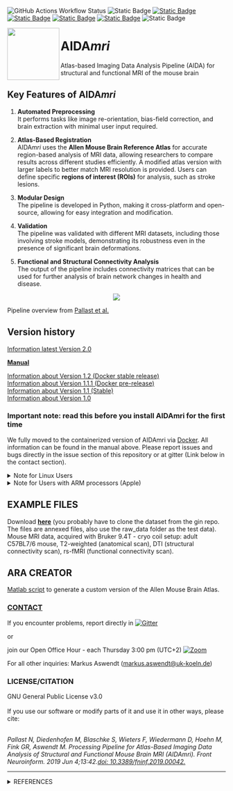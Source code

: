 ![GitHub Actions Workflow Status](https://img.shields.io/github/actions/workflow/status/Aswendt-Lab/AIDAmri/docker-image.yml) ![Static Badge](https://img.shields.io/badge/Docker_image-11.97_GB-blue) [![Static Badge](https://img.shields.io/badge/data_structure-BIDS-yellow)](https://bids.neuroimaging.io/news.html) [![Static Badge](https://img.shields.io/badge/Niftyreg-CBSI-orange)](https://github.com/KCL-BMEIS/niftyreg) [![Static Badge](https://img.shields.io/badge/DSI--Studio-2023-orange)](https://dsi-studio.labsolver.org/) [![Static Badge](https://img.shields.io/badge/FSL-5.0.11-orange)]([https://dsi-studio.labsolver.org/](https://fsl.fmrib.ox.ac.uk/fsl/fslwiki)) ![Static Badge](https://img.shields.io/badge/Python-3.7-orange)

[1.2]: http://i.imgur.com/wWzX9uB.png
[1]: http://www.twitter.com/AswendtMarkus
<!--social icon from https://github.com/carlsednaoui/gitsocial -->

<img align="left" src="https://github.com/maswendt/AIDAmri/blob/master/AIDA_Logo.png" width="120">
<h1>AIDA<i>mri</i></h1>

Atlas-based Imaging Data Analysis Pipeline (AIDA) for structural and functional MRI of the mouse brain
<br/>
## Key Features of AIDA<em>mri</em>

1. **Automated Preprocessing**  
   It performs tasks like image re-orientation, bias-field correction, and brain extraction with minimal user input required.

2. **Atlas-Based Registration**  
   AIDA<em>mri</em> uses the **Allen Mouse Brain Reference Atlas** for accurate region-based analysis of MRI data, allowing researchers to compare results across different studies efficiently. A modified atlas version with larger labels to better match MRI resolution is provided. Users can define specific **regions of interest (ROIs)** for analysis, such as stroke lesions.

3. **Modular Design**  
   The pipeline is developed in Python, making it cross-platform and open-source, allowing for easy integration and modification.

4. **Validation**  
   The pipeline was validated with different MRI datasets, including those involving stroke models, demonstrating its robustness even in the presence of significant brain deformations.

5. **Functional and Structural Connectivity Analysis**  
   The output of the pipeline includes connectivity matrices that can be used for further analysis of brain network changes in health and disease.

<p align="center">
  <img src="https://github.com/maswendt/AIDAmri/blob/master/AIDAmri_drawing.png" style="max-width: 100%; height: auto;">
</p>

Pipeline overview from [Pallast et al.](https://doi.org/10.3389/fninf.2019.00042)



## Version history

[Information latest Version 2.0](https://github.com/maswendt/AIDAmri/releases/tag/v2.0)

[**Manual**](https://github.com/maswendt/AIDA/blob/master/manual.pdf)

[Information about Version 1.2 (Docker stable release)](https://github.com/maswendt/AIDAmri/releases/tag/v1.2)
<br/>
[Information about Version 1.1.1 (Docker pre-release)](https://github.com/maswendt/AIDAmri/releases/tag/1.1.1)
<br/>
[Information about Version 1.1 (Stable)](https://github.com/maswendt/AIDAmri/releases/tag/v1.1)
<br/>
[Information about Version 1.0](https://github.com/maswendt/AIDAmri/releases/tag/v1.0)

<h3><b>Important note: read this before you install AIDAmri for the first time</h3></b>

We fully moved to the containerized version of AIDAmri via [Docker](https://docs.docker.com/get-docker/). All information can be found in the manual above. Please report issues and bugs directly in the issue section of this repository or at gitter (Link below in the contact section).

<details>
<summary>Note for Linux Users</summary></b>
When building the AIDAmri Docker image on a Linux system, you may encounter warning messages related to undefined environment variables. Specifically, the following warnings may appear:

```
3 warnings found (use docker --debug to expand):
 - UndefinedVar: Usage of undefined variable '$NIFTYREG_INSTALL' (line 44)
 - UndefinedVar: Usage of undefined variable '$NIFTYREG_INSTALL' (line 43)
 - UndefinedVar: Usage of undefined variable '$LD_LIBRARY_PATH' (line 44)
```

These warnings indicate that certain environment variables referenced in the Dockerfile are either not defined or not properly initialized during the build process.

### Recommended Solution:
To ensure compatibility and suppress these warnings, edit the `Dockerfile` in the AIDAmri directory. Replace lines **30–93** with the corrected version below, ensuring that all relevant environment variables are explicitly declared and exported: 

```
# NiftyReg preparation and installation
RUN apt update && apt install -y gcc-7 g++-7

RUN mkdir -p /aida/NiftyReg/niftyreg_source /aida/NiftyReg/niftyreg_build /aida/NiftyReg/niftyreg_install

WORKDIR /aida/NiftyReg

RUN git clone git://git.code.sf.net/p/niftyreg/git niftyreg_source && \
    cd niftyreg_source && \
    git reset --hard 83d8d1182ed4c227ce4764f1fdab3b1797eecd8d

WORKDIR /aida/NiftyReg/niftyreg_build

RUN cmake -D CMAKE_BUILD_TYPE=Release \
          -D CMAKE_INSTALL_PREFIX=/aida/NiftyReg/niftyreg_install \
          -D CMAKE_C_COMPILER=/usr/bin/gcc-7 \
          ../niftyreg_source && \
    make -j$(nproc) && \
    make install

ENV NIFTYREG_INSTALL=/aida/NiftyReg/niftyreg_install
ENV PATH="${PATH}:${NIFTYREG_INSTALL}/bin"
ENV LD_LIBRARY_PATH="/usr/local/lib:/usr/lib:/lib:${NIFTYREG_INSTALL}/lib"

WORKDIR /aida
# download DSI studio
RUN wget https://github.com/frankyeh/DSI-Studio/releases/download/2023.07.08/dsi_studio_ubuntu1804.zip &&\
	unzip dsi_studio_ubuntu1804.zip -d dsi_studio_ubuntu1804 &&\
	rm dsi_studio_ubuntu1804.zip

# Python setup
RUN apt install -y python3.7 python3-pip &&\
	python3 -m pip install --user --upgrade pip &&\
	apt-get install -y python3.7-venv &&\
	apt clean &&\
	rm -rf /var/lib/apt/lists/*
ENV VIRTUAL_ENV=/opt/env
RUN python3.7 -m venv $VIRTUAL_ENV
ENV PATH="$VIRTUAL_ENV/bin:$PATH"
RUN	python3 -m pip install --upgrade setuptools
COPY requirements.txt requirements.txt
RUN pip install --upgrade pip &&\
	pip install -r requirements.txt

# installation of FSL 5.0.11 with modified installer 
# (disabling interactive allocation query)
COPY fslinstaller_mod.py ./
RUN python3 fslinstaller_mod.py -V 5.0.11

# Configure environment
ENV FSLDIR=/usr/local/fsl
RUN . ${FSLDIR}/etc/fslconf/fsl.sh
ENV FSLOUTPUTTYPE=NIFTI_GZ
ENV PATH=${FSLDIR}/bin:${PATH}
RUN export FSLDIR PATHs


# copy bin/ and lib/ from AIDAmri into image
COPY bin/ bin/
RUN chmod u+x bin/3.2_DTIConnectivity/dsi_main.py
ENV PATH=/aida/bin/3.2_DTIConnectivity:$PATH
RUN cp bin/3.2_DTIConnectivity/dsi_main.py dsi_main
COPY lib/ lib/
RUN echo "/aida/bin/dsi_studio_ubuntu_1804/dsi-studio/dsi_studio" > bin/3.2_DTIConnectivity/dsi_studioPath.txt
```

</details>

<details>
<summary>Note for Users with ARM processors (Apple)</summary></b>
If you intend to install AIDAmri on a system equipped with an ARM processor (e.g., Apple Silicon Macs from 2020 onwards), the Docker build command requires a slight modification.

To build the Docker image, run the following command in your terminal (note the period at the end):

```
docker build --platform linux/amd64 -t aidamri:latest -f Dockerfile .
```

This command forces Docker to emulate an x86_64 environment on ARM-based systems. This build process takes some time—this is normal.
During the build, you may encounter the following warnings:

```
3 warnings found (use docker --debug to expand):
 - UndefinedVar: Usage of undefined variable '$NIFTYREG_INSTALL' (line 43)
 - UndefinedVar: Usage of undefined variable '$LD_LIBRARY_PATH' (line 44)
 - UndefinedVar: Usage of undefined variable '$NIFTYREG_INSTALL' (line 44)
```

These warnings are non-critical and can be safely ignored.
When creating a container from the image, you may also see:

```
WARNING: The requested image's platform (linux/amd64) does not match the detected host platform (linux/arm64/v8)
```
This warning appears because the image was built for a different architecture than your host system. 
It can also be ignored and does not affect the functionality of the container.

With these adjustments, AIDAmri can be used on ARM-based systems. However, if an x86_64 (non-ARM) system is available, 
we recommend using it for better performance, as emulation may result in a general slowdown.
</details>

## EXAMPLE FILES

Download [**here**](https://gin.g-node.org/Aswendt_Lab/testdata_AIDA) (you probably have to clone the dataset from the gin repo. The files are annexed files, also use the raw_data folder as the test data).\
Mouse MRI data, acquired with Bruker 9.4T - cryo coil setup: adult C57BL7/6 mouse, 
T2-weighted (anatomical scan),
DTI (structural connectivity scan),
rs-fMRI (functional connectivity scan).

## ARA CREATOR
[Matlab script](https://github.com/maswendt/AIDAmri/ARA) to generate a custom version of the Allen Mouse Brain Atlas.

[<h3><b>CONTACT</h3></b>](https://neurologie.uk-koeln.de/forschung/ag-neuroimaging-neuroengineering/)
If you encounter problems, report directly in [![Gitter](https://badges.gitter.im/AIDA_tools/community.svg)](https://gitter.im/AIDA_tools/community?utm_source=badge&utm_medium=badge&utm_campaign=pr-badge)

or 

join our Open Office Hour - each Thursday 3:00 pm (UTC+2) [![Zoom](https://img.shields.io/badge/Zoom-2D8CFF?style=for-the-badge&logo=zoom&logoColor)](https://uni-koeln.zoom.us/meeting/register/tJYsceyorDoqGdX4H8Z7c86_qxoaq6yOdFGM)

For all other inquiries: Markus Aswendt (markus.aswendt@uk-koeln.de)

<h3><b>LICENSE/CITATION</h3></b>
GNU General Public License v3.0
<br/>
<br/>
If you use our software or modify parts of it and use it in other ways, please cite: 
<br/>
<br/>

*Pallast N, Diedenhofen M, Blaschke S, Wieters F, Wiedermann D, Hoehn M, Fink GR, Aswendt M. Processing Pipeline for Atlas-Based Imaging Data Analysis of Structural and Functional Mouse Brain MRI (AIDAmri). Front Neuroinform. 2019 Jun 4;13:42.[doi: 10.3389/fninf.2019.00042.](https://doi.org/10.3389/fninf.2019.00042)*
___
<details>
<summary>REFERENCES</summary></b>

+ Brain Connectivity Toolbox
    + [M. Rubinov and O. Sporns (2010). Complex Network Measures of Brain Connectivity: Uses 
and Interpretations. NeuroImage 52 (3), 1059–69.](https://www.sciencedirect.com/science/article/abs/pii/S105381190901074X)
+ Allen Mouse Brain Reference Atlas
    + [Wang et al. (2020). The Allen Mouse Brain Common Coordinate Framework: A 3D Reference Atlas. Cell 181 (4), 936-953.](https://pubmed.ncbi.nlm.nih.gov/32386544/)
+ Sigma Brain Reference Atlas
	+ [D.A. Barrière, R. Magalhães, et al. (2019). The SIGMA rat brain templates and atlases for multimodal MRI data analysis and visualization. Nature Communication 10 (1), 5699.](https://pubmed.ncbi.nlm.nih.gov/31836716/)
+ Niftyreg
    + [Ourselin et al. (2001). Reconstructing a 3D structure from serial
histological sections. Image and Vision Computing, 19(1-2), 25–31.](https://www.sciencedirect.com/science/article/pii/S0262885600000524)
    + [Modat et al. (2014). Global image registration using a symmetric block-
matching approach. Journal of Medical Imaging, 1(2), 024003–024003.](https://www.ncbi.nlm.nih.gov/pubmed/26158035)
    + [Rueckert et al. (1999). Nonrigid registration using free-form
deformations: Application to breast MR images. IEEE Transactions on Medical
Imaging, 18(8), 712–721.](https://ieeexplore.ieee.org/document/796284)
    + [Modat et al. (2010). Fast free-form deformation using graphics processing
units. Computer Methods And Programs In Biomedicine,98(3), 278–284.](https://www.ncbi.nlm.nih.gov/pubmed/19818524)
+ FSL
    + [M.W. Woolrich, S. Jbabdi, B. Patenaude, M. Chappell, S. Makni, T. Behrens, C. Beckmann, M. Jenkinson, S.M. Smith. Bayesian analysis of neuroimaging data in FSL. NeuroImage, 45:S173-86, 2009](https://www.ncbi.nlm.nih.gov/pubmed/19059349)
    + [S.M. Smith, M. Jenkinson, M.W. Woolrich, C.F. Beckmann, T.E.J. Behrens, H. Johansen-Berg, P.R. Bannister, M. De Luca, I. Drobnjak, D.E. Flitney, R. Niazy, J. Saunders, J. Vickers, Y. Zhang, N. De Stefano, J.M. Brady, and P.M. Matthews. Advances in functional and structural MR image analysis and implementation as FSL. NeuroImage, 23(S1):208-19, 2004](https://www.sciencedirect.com/science/article/pii/S1053811904003933?via%3Dihub)
    + [M. Jenkinson, C.F. Beckmann, T.E. Behrens, M.W. Woolrich, S.M. Smith. FSL. NeuroImage, 62:782-90, 2012](https://www.sciencedirect.com/science/article/pii/S1053811911010603?via%3Dihub) 
+ DSIstudio
    + [Yeh, Fang-Cheng, et al. Deterministic diffusion fiber tracking improved by quantitative anisotropy. (2013): e80713. PLoS ONE 8(11)](https://journals.plos.org/plosone/article?id=10.1371/journal.pone.0080713)
</details>
